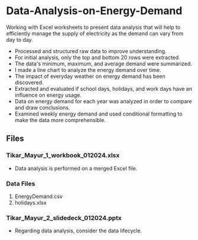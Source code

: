 # Data-Analysis-on-Energy-Demand
Working with Excel worksheets to present data analysis that will help to efficiently manage the supply of electricity as the demand can vary from day to day.

- Processed and structured raw data to improve understanding.
- For initial analysis, only the top and bottom 20 rows were extracted.
- The data's minimum, maximum, and average demand were summarized.
- I made a line chart to analyze the energy demand over time.
- The impact of everyday weather on energy demand has been discovered.
- Extracted and evaluated if school days, holidays, and work days have an influence on energy usage.
- Data on energy demand for each year was analyzed in order to compare and draw conclusions.
- Examined weekly energy demand and used conditional formatting to make the data more comprehensible.

## Files

### Tikar_Mayur_1_workbook_012024.xlsx 
-  Data analysis is performed on a merged Excel file.

### Data Files
1.  EnergyDemand.csv
2.  holidays.xlsx

### Tikar_Mayur_2_slidedeck_012024.pptx
-  Regarding data analysis, consider the data lifecycle.

